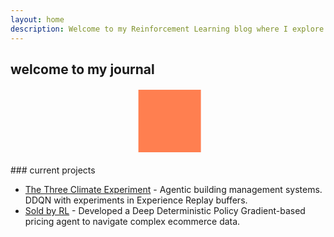 ```yaml
---
layout: home
description: Welcome to my Reinforcement Learning blog where I explore RL concepts, projects, and insights to connect with top RL labs in London.
---
```


## welcome to my journal 
<style>
/* Add the CSS for the animation */
.box {
    width: 100px;
    height: 100px;
    background-color: coral;
    animation: move 2s infinite alternate;
    margin: 20px auto;
}

@keyframes move {
    from {
        transform: translateX(0);
    }
    to {
        transform: translateX(200px);
    }
}
</style>
<div class="box"></div> <!-- Add the animated box -->
### current projects

- [The Three Climate Experiment](projects/three_climate_experiment) - Agentic building management systems. DDQN with experiments in Experience Replay buffers.
- [Sold by RL](projects/sold-by-RL) - Developed a Deep Deterministic Policy Gradient-based pricing agent to navigate complex ecommerce data.

<!-- - [Lessons from my startup](blog/cofounder-story)

- [What I learned in filters](blog/what-I-learned-in-filters) -->
